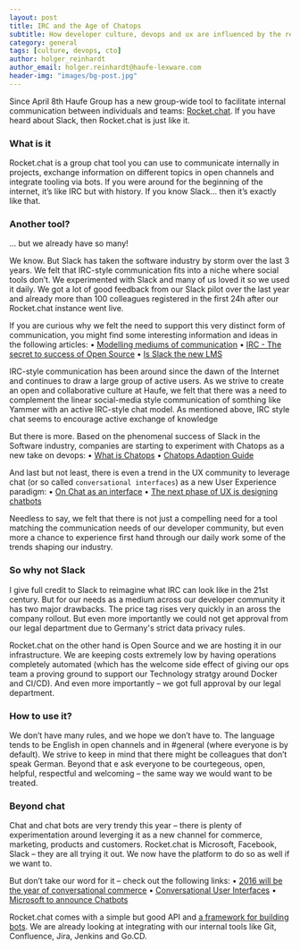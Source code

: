 ```yaml
---
layout: post
title: IRC and the Age of Chatops
subtitle: How developer culture, devops and ux are influenced by the renaisance of IRC
category: general
tags: [culture, devops, cto]
author: holger_reinhardt
author_email: holger.reinhardt@haufe-lexware.com 
header-img: "images/bg-post.jpg"
---
```


Since April 8th Haufe Group has a new group-wide tool to facilitate internal communication between individuals and teams: [Rocket.chat](https://rocket.chat). If you have heard about Slack, then Rocket.chat is just like it.

### What is it
Rocket.chat is a group chat tool you can use to communicate internally in projects, exchange information on different topics in open channels and integrate tooling via bots. If you were around for the beginning of the internet, it’s like IRC but with history. If you know Slack… then it’s exactly like that. 

### Another tool?
… but we already have so many!

We know. But Slack has taken the software industry by storm over the last 3 years. We felt that IRC-style communication fits into a niche where social tools don’t. We experimented with Slack and many of us loved it so we used it daily. We got a lot of good feedback from our Slack pilot over the last year and already more than 100 colleagues registered in the first 24h after our Rocket.chat instance went live. 

If you are curious why we felt the need to support this very distinct form of communication, you might find some interesting information and ideas in the following articles:
•   [Modelling mediums of communication](http://techcrunch.com/2015/04/07/modeling-mediums-of-communication/)
•   [IRC - The secret to success of Open Source](https://developer.ibm.com/opentech/2015/12/20/irc-the-secret-to-success-in-open-source/)
•   [Is Slack the new LMS](https://medium.com/synapse/is-slack-the-new-lms-7d1c15ff964f#.m6r5c1b31)

IRC-style communication has been around since the dawn of the Internet and continues to draw a large group of active users. As we strive to create an open and collaborative culture at Haufe, we felt that there was a need to complement the linear social-media style communication of somthing like Yammer with an active IRC-style chat model. As mentioned above, IRC style chat seems to encourage active exchange of knowledge 

But there is more. Based on the phenomenal success of Slack in the Software industry, companies are starting to experiment with Chatops as a new take on devops:
•   [What is Chatops](https://www.pagerduty.com/blog/what-is-chatops/)
•   [Chatops Adaption Guide](http://blogs.atlassian.com/2016/01/what-is-chatops-adoption-guide/)

And last but not least, there is even a trend in the UX community to leverage chat (or so called `conversational interfaces`) as a new User Experience paradigm:
•   [On Chat as an interface](https://medium.com/@acroll/on-chat-as-interface-92a68d2bf854#.vhtlcvkxj)
•   [The next phase of UX is designing chatbots](http://www.fastcodesign.com/3054934/the-next-phase-of-ux-designing-chatbot-personalities)

Needless to say, we felt that there is not just a compelling need for a tool matching the communication needs of our developer community, but even more a chance to experience first hand through our daily work some of the trends shaping our industry.

### So why not Slack
I give full credit to Slack to reimagine what IRC can look like in the 21st century. But for our needs as a medium across our developer community it has two major drawbacks. The price tag rises very quickly in an aross the company rollout. But even more importantly we could not get approval from our legal department due to Germany's strict data privacy rules. 

Rocket.chat on the other hand is Open Source and we are hosting it in our infrastructure. We are keeping costs extremely low by having operations completely automated (which has the welcome side effect of giving our ops team a proving ground to support our Technology stratgy around Docker and CI/CD). And even more importantly – we got full approval by our legal department.

### How to use it?
We don’t have many rules, and we hope we don’t have to. The language tends to be English in open channels and in #general (where everyone is by default). We strive to keep in mind that there might be colleagues that don’t speak German. Beyond that e ask everyone to be courtegeous, open, helpful, respectful and welcoming – the same way we would want to be treated. 

### Beyond chat
Chat and chat bots are very trendy this year – there is plenty of experimentation around leverging it as a new channel for commerce, marketing, products and customers. Rocket.chat is Microsoft, Facebook, Slack – they are all trying it out. We now have the platform to do so as well if we want to.

But don’t take our word for it – check out the following links:
•   [2016 will be the year of conversational commerce](https://medium.com/chris-messina/2016-will-be-the-year-of-conversational-commerce-1586e85e3991#.aathpymsh)
•   [Conversational User Interfaces](http://www.wired.com/2013/03/conversational-user-interface/)
•   [Microsoft to announce Chatbots](http://uk.businessinsider.com/microsoft-to-announce-chatbots-2016-3)

Rocket.chat comes with a simple but good API and [a framework for building bots](https://github.com/RocketChat/hubot-rocketchat). We are already looking at integrating with our internal tools like Git, Confluence, Jira, Jenkins and Go.CD.

